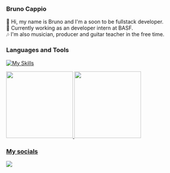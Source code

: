 ### Bruno Cappio

:wave: Hi, my name is Bruno and I'm a soon to be fullstack developer.
<br>
:briefcase: Currently working as an developer intern at BASF.
<br>
:notes: I'm also musician, producer and guitar teacher in the free time.

### Languages and Tools

[![My Skills](https://skillicons.dev/icons?i=html,css,js,ts,angular,react,azure,bash,bootstrap,git,java,nodejs,vscode)](https://skillicons.dev)

<div>
<a href="https://github.com/brcappio">
<img loading="lazy" height="180em" src="https://github-readme-stats.vercel.app/api/top-langs/?username=brcappio&layout=compact&langs_count=7&theme=dracula"/>
<img loading="lazy" height="180em" src="https://github-readme-stats.vercel.app/api?username=brcappio&show_icons=true&theme=dracula&include_all_commits=true&count_private=true"/>
</div>

### My socials

<a href="https://www.linkedin.com/in/seu-usuário-linkedln-aqui" target="_blank"><img loading="lazy" src="https://img.shields.io/badge/-LinkedIn-%230077B5?style=for-the-badge&logo=linkedin&logoColor=white" target="_blank"></a>
